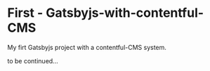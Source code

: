 # First - Gatsbyjs-with-contentful-CMS
My firt Gatsbyjs project with a contentful-CMS system.

to be continued...
